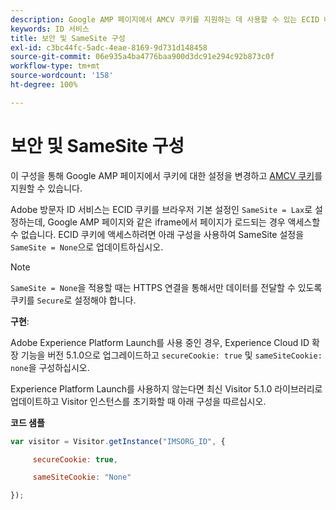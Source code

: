 ```yaml
---
description: Google AMP 페이지에서 AMCV 쿠키를 지원하는 데 사용할 수 있는 ECID 내의 구성입니다.
keywords: ID 서비스
title: 보안 및 SameSite 구성
exl-id: c3bc44fc-5adc-4eae-8169-9d731d148458
source-git-commit: 06e935a4ba4776baa900d3dc91e294c92b873c0f
workflow-type: tm+mt
source-wordcount: '158'
ht-degree: 100%

---
```


# 보안 및 SameSite 구성

이 구성을 통해 Google AMP 페이지에서 쿠키에 대한 설정을 변경하고 [AMCV 쿠키](../../introduction/cookies.md)를 지원할 수 있습니다.

Adobe 방문자 ID 서비스는 ECID 쿠키를 브라우저 기본 설정인 `SameSite = Lax`로 설정하는데, Google AMP 페이지와 같은 iframe에서 페이지가 로드되는 경우 액세스할 수 없습니다. ECID 쿠키에 액세스하려면 아래 구성을 사용하여 SameSite 설정을 `SameSite = None`으로 업데이트하십시오.

>[!NOTE]
>
>`SameSite = None`을 적용할 때는 HTTPS 연결을 통해서만 데이터를 전달할 수 있도록 쿠키를 `Secure`로 설정해야 합니다.

**구현**:

Adobe Experience Platform Launch를 사용 중인 경우, Experience Cloud ID 확장 기능을 버전 5.1.0으로 업그레이드하고 `secureCookie: true` 및 `sameSiteCookie: none`을 구성하십시오.

Experience Platform Launch를 사용하지 않는다면 최신 Visitor 5.1.0 라이브러리로 업데이트하고 Visitor 인스턴스를 초기화할 때 아래 구성을 따르십시오.

**코드 샘플**

```js
var visitor = Visitor.getInstance("IMSORG_ID", {

     secureCookie: true,

     sameSiteCookie: "None"

});
```
